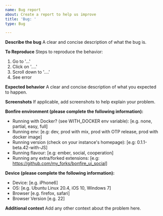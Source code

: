 ```yaml
---
name: Bug report
about: Create a report to help us improve
title: 'Bug: '
type: Bug

---
```


**Describe the bug**
A clear and concise description of what the bug is.

**To Reproduce**
Steps to reproduce the behavior:
1. Go to '...'
2. Click on '....'
3. Scroll down to '....'
4. See error

**Expected behavior**
A clear and concise description of what you expected to happen.

**Screenshots**
If applicable, add screenshots to help explain your problem.

**Bonfire environment (please complete the following information):**
- Running with Docker? (see WITH_DOCKER env variable): [e.g. none, partial, easy, full]
- Running env: [e.g: dev, prod with mix, prod with OTP release, prod with docker image]
- Running version (check on your instance's homepage): [e.g: 0.1.1-beta.42-with-JS]
- Running flavour: [e.g: ember, social, cooperation]
- Running any extra/forked extensions: [e.g: https://github.com/my_forks/bonfire_ui_social]

**Device (please complete the following information):**
 - Device: [e.g. iPhone6]
 - OS: [e.g. Ubuntu Linux 20.4, iOS 10, Windows 7]
 - Browser [e.g. firefox, safari]
 - Browser Version [e.g. 22]

**Additional context**
Add any other context about the problem here.
